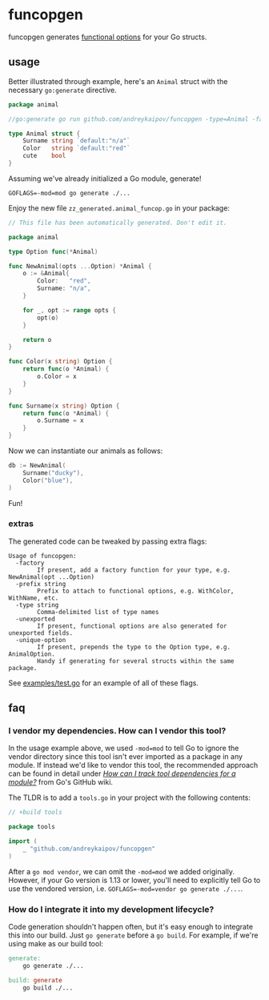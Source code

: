 # funcopgen

funcopgen generates [functional
options](https://github.com/tmrts/go-patterns/blob/master/idiom/functional-options.md)
for your Go structs.

## usage

Better illustrated through example, here's an `Animal` struct with the necessary
`go:generate` directive.

```go
package animal

//go:generate go run github.com/andreykaipov/funcopgen -type=Animal -factory

type Animal struct {
	Surname string `default:"n/a"`
	Color   string `default:"red"`
	cute    bool
}
```

Assuming we've already initialized a Go module, generate!

```console
GOFLAGS=-mod=mod go generate ./...
```

Enjoy the new file `zz_generated.animal_funcop.go` in your package:

```go
// This file has been automatically generated. Don't edit it.

package animal

type Option func(*Animal)

func NewAnimal(opts ...Option) *Animal {
	o := &Animal{
		Color:   "red",
		Surname: "n/a",
	}

	for _, opt := range opts {
		opt(o)
	}

	return o
}

func Color(x string) Option {
	return func(o *Animal) {
		o.Color = x
	}
}

func Surname(x string) Option {
	return func(o *Animal) {
		o.Surname = x
	}
}
```

Now we can instantiate our animals as follows:

```go
db := NewAnimal(
	Surname("ducky"),
	Color("blue"),
)
```

Fun!

### extras

The generated code can be tweaked by passing extra flags:

```console
Usage of funcopgen:
  -factory
        If present, add a factory function for your type, e.g. NewAnimal(opt ...Option)
  -prefix string
        Prefix to attach to functional options, e.g. WithColor, WithName, etc.
  -type string
        Comma-delimited list of type names
  -unexported
        If present, functional options are also generated for unexported fields.
  -unique-option
        If present, prepends the type to the Option type, e.g. AnimalOption.
        Handy if generating for several structs within the same package.
```

See [examples/test.go](./examples/test.go) for an example of all of these flags.

## faq

### I vendor my dependencies. How can I vendor this tool?

In the usage example above, we used `-mod=mod` to tell Go to ignore the vendor
directory since this tool isn't ever imported as a package in any module. If
instead we'd like to vendor this tool, the recommended approach can be found in
detail under [_How can I track tool dependencies for
a module?_](https://github.com/golang/go/wiki/Modules#how-can-i-track-tool-dependencies-for-a-module)
from Go's GitHub wiki.

The TLDR is to add a `tools.go` in your project with the following contents:

```go
// +build tools

package tools

import (
	_ "github.com/andreykaipov/funcopgen"
)
```

After a `go mod vendor`, we can omit the `-mod=mod` we added originally.
However, if your Go version is 1.13 or lower, you'll need to explicitly tell Go
to use the vendored version, i.e. `GOFLAGS=-mod=vendor go generate ./...`.

### How do I integrate it into my development lifecycle?

Code generation shouldn't happen often, but it's easy enough to integrate this
into our build. Just `go generate` before a `go build`. For example, if we're
using make as our build tool:

```Makefile
generate:
    go generate ./...

build: generate
    go build ./...
```
